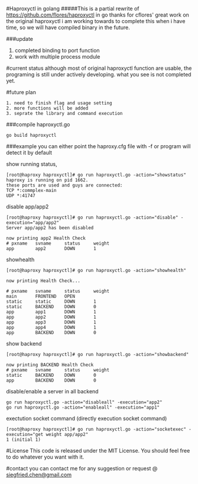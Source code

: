 #Haproxyctl in golang
#####This is a partial rewrite of https://github.com/flores/haproxyctl in go
thanks for cflores' great work on the original haproxyctl
i am working towards to complete this when i have time, so we will have compiled binary in the future.

###update
1. completed binding to port function
2. work with multiple process module

#current status
although most of original haproxyctl function are usable, 
the programing is still under actively developing. what you see is not completed yet.

#future plan
```
1. need to finish flag and usage setting
2. more functions will be added
3. seprate the library and command execution
```

###compile haproxyctl.go
```
go build haproxyctl
```

###example
you can either point the haproxy.cfg file with -f or program will detect it by default

show running status, 
```
[root@haproxy haproxyctl]# go run haproxyctl.go -action="showstatus"
haproxy is running on pid 1662.
these ports are used and guys are connected:
TCP *:commplex-main
UDP *:41747
```
disable app/app2
```
[root@haproxy haproxyctl]# go run haproxyctl.go -action="disable" -execution="app/app2"
Server app/app2 has been disabled

now printing app2 Health Check
# pxname   svname     status     weight
app        app2       DOWN       1
```

showhealth
```
[root@haproxy haproxyctl]# go run haproxyctl.go -action="showhealth"

now printing Health Check...

# pxname   svname     status     weight
main       FRONTEND   OPEN
static     static     DOWN       1
static     BACKEND    DOWN       0
app        app1       DOWN       1
app        app2       DOWN       1
app        app3       DOWN       1
app        app4       DOWN       1
app        BACKEND    DOWN       0
```
show backend
```
[root@haproxy haproxyctl]# go run haproxyctl.go -action="showbackend"

now printing BACKEND Health Check
# pxname   svname     status     weight
static     BACKEND    DOWN       0
app        BACKEND    DOWN       0
```

disable/enable a server in all backend
```
go run haproxyctl.go -action="disableall" -execution="app2"
go run haproxyctl.go -action="enableall" -execution="app1"
```

exectution socket command (directly execution socket command)
```
[root@haproxy haproxyctl]# go run haproxyctl.go -action="socketexec" -execution="get weight app/app2"
1 (initial 1)
```


#License
This code is released under the MIT License. You should feel free to do whatever you want with it. 

#contact
you can contact me for any suggestion or request @ siegfried.chen@gmail.com
